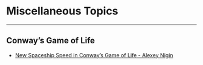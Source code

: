 Miscellaneous Topics
====================
---

Conway’s Game of Life
---------------------

* [New Spaceship Speed in Conway’s Game of Life - Alexey Nigin](https://niginsblog.wordpress.com/2016/03/07/new-spaceship-speed-in-conways-game-of-life/)